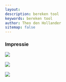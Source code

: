 ```yaml
---
layout: 
description: bereken tool
keywords: bereken tool
author: Theo den Hollander
sitemap: false
---
```


<h3>Impressie</h3>
<img src='/tool/info/img/Rolluiken-1.jpg'>
<br /><br />
<img src='/tool/info/img/Rolluiken-5.jpg'>
<br /><br />
<img src='/tool/info/img/Rolluiken-3.jpg'>

